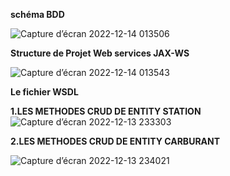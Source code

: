 **schéma BDD**


![Capture d’écran 2022-12-14 013506](https://user-images.githubusercontent.com/101754865/207475651-6f32de30-d671-463f-9a05-a7974578b988.png)


**Structure de Projet Web services JAX-WS**

![Capture d’écran 2022-12-14 013543](https://user-images.githubusercontent.com/101754865/207475731-a73ddbe0-69d8-44a3-82d7-72e706dba393.png)

**Le fichier WSDL**

**1.LES METHODES CRUD DE ENTITY STATION**
![Capture d’écran 2022-12-13 233303](https://user-images.githubusercontent.com/101754865/207475916-a8e300fe-cd4c-487d-a16b-d441e309ce38.png)

**2.LES METHODES CRUD DE ENTITY CARBURANT**


![Capture d’écran 2022-12-13 234021](https://user-images.githubusercontent.com/101754865/207475923-16f37ebf-8c7e-41d2-ba7b-2bb5619250d5.png)
